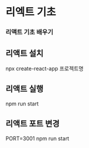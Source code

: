 # 리엑트 기초

### 리액트 기초 배우기

## 리액트 설치

npx create-react-app 프로젝트명

## 리액트 실행

npm run start

## 리액트 포트 변경

PORT=3001 npm run start

